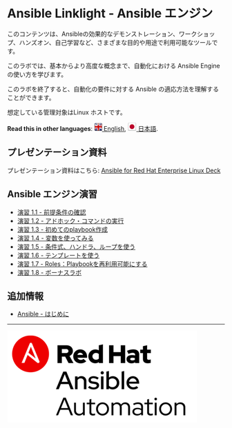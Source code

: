 # Ansible Linklight - Ansible エンジン

このコンテンツは、Ansibleの効果的なデモンストレーション、ワークショップ、ハンズオン、自己学習など、さまざまな目的や用途で利用可能なツールです。

このラボでは、基本からより高度な概念まで、自動化における Ansible Engine の使い方を学びます。

このラボを終了すると、自動化の要件に対する Ansible の適応方法を理解することができます。

想定している管理対象はLinux ホストです。

**Read this in other languages**: [![uk](../../images/uk.png) English](README.md),  [![uk](../../images/japan.png) 日本語](README.ja.md).

## プレゼンテーション資料

プレゼンテーション資料はこちら:
[Ansible for Red Hat Enterprise Linux Deck](../../decks/ansible-technical.pdf)

## Ansible エンジン演習

 - [演習 1.1 - 前提条件の確認](1-adhoc/README.ja.md)
 - [演習 1.2 - アドホック・コマンドの実行](1-adhoc/README.ja.md)
 - [演習 1.3 - 初めてのplaybook作成](2-playbook/README.ja.md)
 - [演習 1.4 - 変数を使ってみる](3-variables/README.ja.md)
 - [演習 1.5 - 条件式、ハンドラ、ループを使う](3-variables/README.ja.md)
 - [演習 1.6 - テンプレートを使う](4-runplaybook/README.ja.md)
 - [演習 1.7 - Roles：Playbookを再利用可能にする](5-role/README.ja.md)
 - [演習 1.8 - ボーナスラボ](5-role/README.ja.md)

## 追加情報
 - [Ansible - はじめに](http://docs.ansible.com/ansible/latest/intro_getting_started.html)

---
![Red Hat Ansible Automation](../../images/rh-ansible-automation.png)
